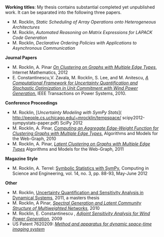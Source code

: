 **Working titles**: 
My thesis contains substantial completed yet unpublished work.  It can be
separated into the following three papers.

-   M. Rocklin, *Static Scheduling of Array Operations onto Heterogeneous 
    Architectures*
-   M. Rocklin, *Automated Reasoning on Matrix Expressions for LAPACK Code
    Generation*
-   M. Rocklin, *Declarative Ordering Policies with Applications to 
    Asynchronous Communication*

**Journal Papers**

-   M. Rocklin, A. Pinar [*On Clustering on Graphs with Multiple Edge
    Types*](http://arxiv.org/pdf/1109.1605), Internet Mathematics, 2012
-   E. Constantinescu,V. Zavala, M. Rocklin, S. Lee, and M. Anitescu,
    [*A Computational Framework for Uncertainty Quantification and
    Stochastic Optimization in Unit Commitment with Wind Power
    Generation.*](http://www.mcs.anl.gov/uploads/cels/papers/P1681.pdf)
    IEEE Transactions on Power Systems, 2010.

**Conference Proceedings**

-   M. Rocklin, [*Uncertainty Modeling with SymPy Stats*](
    http://people.cs.uchicago.edu/~mrocklin/tempspace/
    scipy2012-sympystats-paper.pdf) SciPy 2012
-   M. Rocklin, A. Pinar, [*Computing an Aggregate Edge-Weight Function
    for Clustering Graphs with Multiple Edge
    Types.*](http://arxiv.org/pdf/1103.0368) Algorithms and Models for
    the Web-Graph, 2010
-   M. Rocklin, A. Pinar, [*Latent Clustering on Graphs with Multiple
    Edge Types*](https://csmr.ca.sandia.gov/~apinar/papers/waw11.pdf)
    Algorithms and Models for the Web-Graph, 2011

**Magazine Style**

-   M. Rocklin, A. Terrel: [Symbolic Statistics with
    SymPy](http://origin-www.computer.org/csdl/mags/cs/2012/03/mcs2012030088-abs.html),
    Computing in Science and Engineering, vol. 14, no. 3, pp. 88-93,
    May-June 2012

**Other**

-   M. Rocklin, [Uncertainty Quantification and Sensitivity Analysis in
    Dynamical
    Systems](http://people.cs.uchicago.edu/~mrocklin/masters.html),
    2011, a masters thesis
-   M. Rocklin, A Pinar, [*Spectral Generation and Latent Community
    Structure of Multiweighted
    Networks*](http://people.cs.uchicago.edu/~mrocklin/papers/winPaper.pdf),
    2010
-   M. Rocklin, E. Constantinescu , [*Adjoint Sensitivity Analysis for
    Wind Power
    Generation*](http://www.mcs.anl.gov/uploads/cels/papers/P1704.pdf),
    2009
-   US Patent 7620209: [*Method and apparatus for dynamic space-time
    imaging system*](http://www.google.com/patents/US20060082590)
